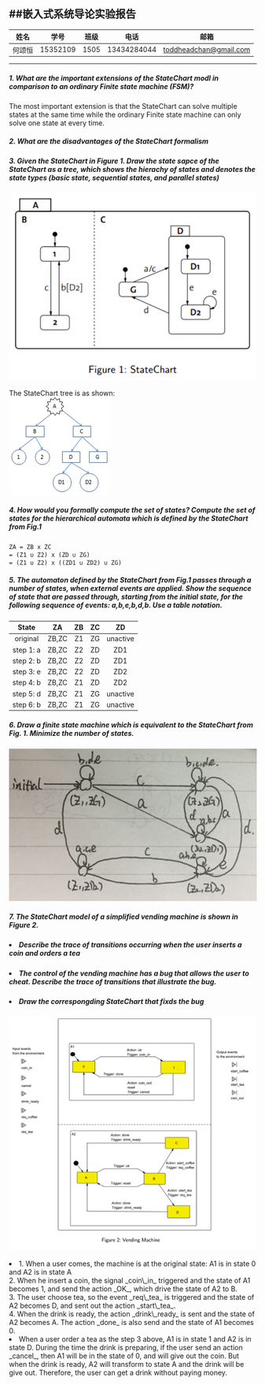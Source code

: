 
##嵌入式系统导论实验报告
-------

|  姓名  |  学号  |  班级  |  电话  |  邮箱  |
| :--: | :--: | :--: | :--: | :--: |
|   何颂恒   |   15352109   |   1505   |   13434284044   |   toddheadchan@gmail.com   |

-----

##### 1. What are the important extensions of the StateChart modl in comparison to an ordinary Finite state machine (FSM)?

The most important extension is that the StateChart can solve multiple states at the same time while the ordinary Finite state machine can only solve one state at every time.

##### 2. What are the disadvantages of the StateChart formalism

##### 3. Given the StateChart in Figure 1. Draw the state sapce of the StateChart as a tree, which shows the hierachy of states and denotes the state types (basic state, sequential states, and parallel states)

<img src="fig1.png" /><br>

The StateChart tree is as shown:<br>
<img src="T2.png" />

##### 4. How would you formally compute the set of states? Compute the set of states for the hierarchical automata which is defined by the StateChart from Fig.1

```
ZA = ZB x ZC
= (Z1 ∪ Z2) x (ZD ∪ ZG)
= (Z1 ∪ Z2) x ((ZD1 ∪ ZD2) ∪ ZG)
```

##### 5. The automaton defined by the StateChart from Fig.1 passes through a number of states, when external events are applied. Show the sequence of state that are passed through, starting from the initial state, for the following sequence of events: a,b,e,b,d,b. Use a table notation.

|  State  | ZA | ZB | ZC | ZD |
| :--: | :--: | :--: | :--: | :--: |
| original | ZB,ZC | Z1 | ZG | unactive |
| step 1: a | ZB,ZC | Z2 | ZD | ZD1 |
| step 2: b | ZB,ZC | Z2 | ZD | ZD1 |
| step 3: e | ZB,ZC | Z2 | ZD | ZD2 |
| step 4: b | ZB,ZC | Z1 | ZD | ZD2 |
| step 5: d | ZB,ZC | Z1 | ZG | unactive |
| step 6: b | ZB,ZC | Z1 | ZG | unactive |

##### 6. Draw a finite state machine which is equivalent to the StateChart from Fig. 1. Minimize the number of states.

<img src="T6.png">

##### 7. The StateChart model of a simplified vending machine is shown in Figure 2.
##### <li>Describe the trace of transitions occurring when the user inserts a coin and orders a tea</li>
##### <li>The control of the vending machine has a bug that allows the user to cheat. Describe the trace of transitions that illustrate the bug.</li>
##### <li>Draw the correspongding StateChart that fixds the bug</li>

<img src="fig2.png" /><br>

<li>
1. When a user comes, the machine is at the original state: A1 is in state 0 and A2 is in state A<br>
2. When he insert a coin, the signal _coin\_in_ triggered and the state of A1 becomes 1, and send the action _OK_, which drive the state of A2 to B. <br>
3. The user choose tea, so the event _req\_tea_ is triggered and the state of A2 becomes D, and sent out the action _start\_tea_.<br>
4. When the drink is ready, the action _drink\_ready_ is sent and the state of A2 becomes A. The action _done_ is also send and the state of A1 becomes 0.
</li>

<li>
When a user order a tea as the step 3 above, A1 is in state 1 and A2 is in state D. During the time the drink is preparing, if the user send an action _cancel_, then A1 will be in the state of 0, and will give out the coin. But when the drink is ready, A2 will transform to state A and the drink will be give out. Therefore, the user can get a drink without paying money.
</li>